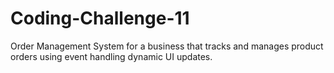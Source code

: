 # Coding-Challenge-11
Order Management System for a business that tracks and manages product orders using event handling dynamic UI updates.
